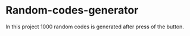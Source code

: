 # Random-codes-generator

In this project 1000 random codes is generated after press of the button.
